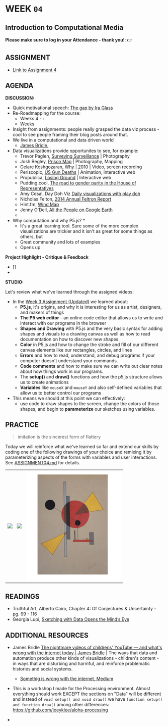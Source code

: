 # WEEK `04`
## Introduction to Computational Media


**Please make sure to log in your Attendance - thank you!**:
👉 []()


## ASSIGNMENT

* [Link to Assignment 4](ASSIGNMENT04.md)



## AGENDA

**DISCUSSION:**

* Quick motivational speech: [The gap by Ira Glass](https://vimeo.com/85040589)
* Re-Roadmapping for the course:
  * Weeks 4 - :
  * Weeks
* Insight from assignments: people really grasped the data viz process - cool to see people framing their blog posts around that.
* We live in a computational and data driven world
  * [James Bridle, ]()
* Data visualizations provide opportunites to see, for example:
  * Trevor Paglen, [Surveying Surveillance](https://www.independent.co.uk/news/world/americas/secret-state-trevor-paglen-documents-the-hidden-world-of-governmental-surveillance-from-drone-bases-9536376.html) | Photography
  * Josh Begley, [Prison Map](http://prisonmap.com/) | Photography, Mapping
  * Gelare Koshgozaran, [Why | 2010](https://gelarekhoshgozaran.com/VISUAL/WHY-2010) | Video, screen recording
  * Periscopic, [US Gun Deaths](https://guns.periscopic.com/?year=2013) | Animation, interactive web
  * Propublica, [Losing Ground](https://projects.propublica.org/louisiana/) | Interactive web
  * Pudding.cool, [The road to gender parity in the House of Representatives](https://pudding.cool/2018/07/women-in-congress/)
  * Amy Cesal, Day Doh Viz [Daily visualizations with play doh](https://www.amycesal.com/day-doh-viz-all/)
  * Nicholas Felton, [2014 Annual Feltron Report](http://feltron.com/FAR14.html)
  * Hint.fm, [Wind Map](http://hint.fm/wind/)
  * Jenny O'Dell, [All the People on Google Earth](http://www.jennyodell.com/allthepeople.html)
  *
* Why computation and why P5.js?
  *
  * It's a great learning tool. Sure some of the more complex visualizations are trickier and it isn't as great for some things as others, but
  * Great community and lots of examples
  * Opens up

**Project Highlight - Critique & Feedback**
* []
*

**STUDIO:**

Let's review what we've learned through the assigned videos:

* In the [Week 3 Assignment (Updated)](../week03/ASSIGNMENT03-UPDATED.md) we learned about:
  * **P5.js**, it's origins, and why it is interesting for us as artist, designers, and makers of things
  * **The P5 web editor** - an online code editor that allows us to write and interact with our programs in the browser
  * **Shapes and Drawing** with P5.js and the very basic syntax for adding shapes and visuals to a drawing canvas as well as how to read documentation on how to discover new shapes.
  * **Color** in P5.js and how to change the stroke and fill of our different canvas elements like our rectangles, circles, and lines
  * **Errors** and how to read, understand, and debug programs if your computer doesn't understand your commands.
  * **Code comments** and how to make sure we can write out clear notes about how things work in our programs.
  * The **setup()** and **draw()** functions and how the p5.js structure allows us to create animations
  * **Variables** like `mouseX` and `mouseY` and also self-defined variables that allow us to better control our programs
* This means we should at this point we can effectively:
  * use code to draw shapes to the screen, change the colors of those shapes, and begin to **parameterize** our sketches using variables.


<!--

- Week 4: **introduction to computation**
  - how are data and computation related?
  - why should we care about computation?
  - how are data being visualized?
  - intro to p5 and coding visuals
  - **Studio**:
    - Downloading p5 projects from p5 editor and working locally
    - review of variables and parameterization
      - variable scope: global and function level
    - introducing your own custom functions:
      - functions that do stuff
      - functions that return data
  - **Assignment**:
    - Coded Composition I
    - Watch videos: objects, map(), random() conditionals, iteration


-->

## PRACTICE


> imitation is the sincerest form of flattery

Today we will reinforce what we've learned so far and extend our skills by coding one of the following drawings of your choice and remixing it by parameterizing aspects of the forms with variables and user interactions. See [ASSIGNMENT04.md](ASSIGNMENT04.md) for details.

|     |     |     |
| --- | --- | --- |
|  <img src="https://camo.githubusercontent.com/2692a4f360eab5fe84c4a8631e850176bc123eaa/68747470733a2f2f75706c6f61642e77696b696d656469612e6f72672f77696b6970656469612f636f6d6d6f6e732f382f38662f4c69737369747a6b795f50726f756e5f39332e6a7067" style="width:300px">   | <img src="https://camo.githubusercontent.com/700e1e3331b2f6ef2d72f8fae63bb960c0c05d7e/68747470733a2f2f75706c6f61642e77696b696d656469612e6f72672f77696b6970656469612f636f6d6d6f6e732f622f62392f4c617a61725f456c5f4c69737369747a6b795f2d5f4b6573746e65726d617070655f50726f756e2c5f526f622e5f4c65766e69735f616e645f436861706d616e5f476d62485f48616e6e6f7665725f2d355f2d5f476f6f676c655f4172745f50726f6a6563742e6a7067" style="width:300px">    |  <img src="assets/images/el-untitled.png" style="width:300px">   |



## READINGS
* Truthful Art, Alberto Cairo, Chapter 4: Of Conjectures & Uncertainty - pg. 99 - 116
* Georgia Lupi, [Sketching with Data Opens the Mind’s Eye](https://medium.com/accurat-studio/sketching-with-data-opens-the-mind-s-eye-92d78554565)

## ADDITIONAL RESOURCES

* James Bridle [The nightmare videos of childrens' YouTube — and what's wrong with the internet today | James Bridle](https://www.youtube.com/watch?v=v9EKV2nSU8w) | The ways that data and automation produce other kinds of visualizations - children's content - in ways that are disturbing and harmful, and reinforce problematic histories and social systems.
  * [Somethig is wrong with the internet, Medium](https://medium.com/@jamesbridle/something-is-wrong-on-the-internet-c39c471271d2)

* This is a workshop I made for the Processing environment. Almost everything should work EXCEPT the sections on "Data" will be different and instead of `void setup() and void draw()` we have `function setup() and function draw()` among other differences: https://github.com/joeyklee/aloha-processing
*
